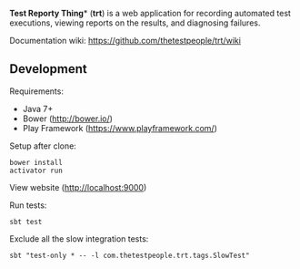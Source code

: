 **Test Reporty Thing*** (**trt**) is a web application for recording automated test executions, viewing reports on the results, and diagnosing failures.

Documentation wiki: https://github.com/thetestpeople/trt/wiki

Development
-----------

Requirements:

* Java 7+
* Bower (http://bower.io/)
* Play Framework (https://www.playframework.com/)

Setup after clone:

    bower install
    activator run
    
View website ([http://localhost:9000](http://localhost:9000/))

Run tests:

    sbt test

Exclude all the slow integration tests:

    sbt "test-only * -- -l com.thetestpeople.trt.tags.SlowTest"
